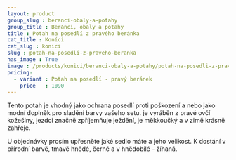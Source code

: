 ```yaml
---
layout: product
group_slug : beranci-obaly-a-potahy
group_title : Beránci, obaly a potahy
title : Potah na posedlí z pravého beránka
cat_title : Koníci
cat_slug : konici
slug : potah-na-posedli-z-praveho-beranka
has_image : True
image : /products/konici/beranci-obaly-a-potahy/potah-na-posedli-z-praveho-beranka.jpg
pricing:
  - variant : Potah na posedlí - pravý beránek
    price   : 1090
---
```


Tento potah je vhodný jako ochrana posedlí proti poškození a nebo jako modní doplněk pro sladění barvy vašeho setu.
je vyráběn z pravé ovčí kožešiny, jezdci značně zpříjemňuje ježdění, je měkkoučký a v zimě krásně zahřeje.

U objednávky prosím upřesněte jaké sedlo máte a jeho velikost.
K dostání v přírodní barvě, tmavě hnědé, černé a v hnědobílé - žíhaná.

